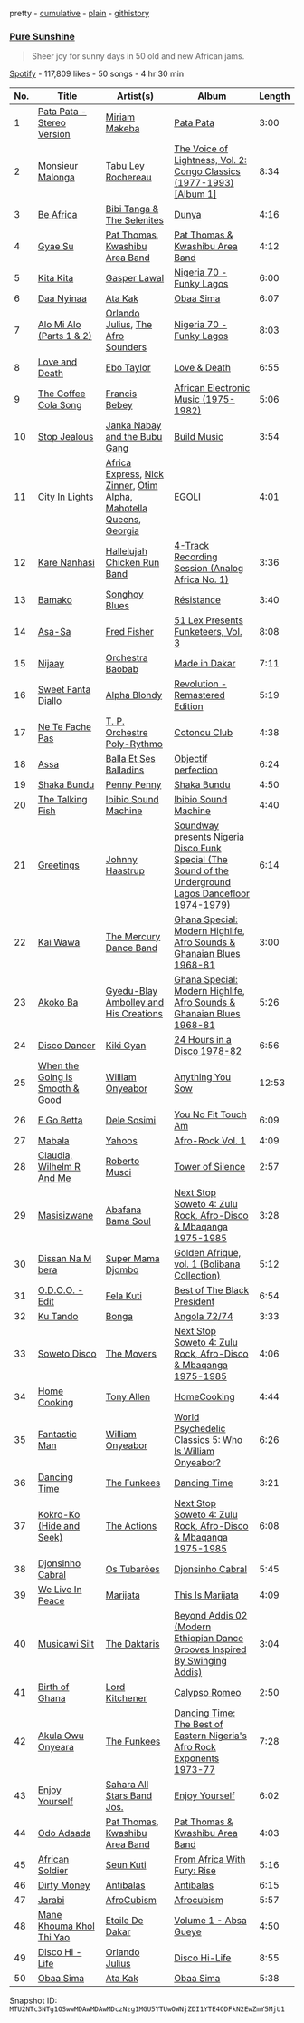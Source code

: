 pretty - [cumulative](/playlists/cumulative/37i9dQZF1DXaSYtampkg5n.md) - [plain](/playlists/plain/37i9dQZF1DXaSYtampkg5n) - [githistory](https://github.githistory.xyz/mackorone/spotify-playlist-archive/blob/main/playlists/plain/37i9dQZF1DXaSYtampkg5n)

### [Pure Sunshine](https://open.spotify.com/playlist/37i9dQZF1DXaSYtampkg5n)

> Sheer joy for sunny days in 50 old and new African jams.

[Spotify](https://open.spotify.com/user/spotify) - 117,809 likes - 50 songs - 4 hr 30 min

| No. | Title | Artist(s) | Album | Length |
|---|---|---|---|---|
| 1 | [Pata Pata \- Stereo Version](https://open.spotify.com/track/1BLXxFPDL2BT37nHKD7KrA) | [Miriam Makeba](https://open.spotify.com/artist/18RkLKfeoUgZflWv9os25W) | [Pata Pata](https://open.spotify.com/album/4xPYddRQPYB5jbTB3e7tL5) | 3:00 |
| 2 | [Monsieur Malonga](https://open.spotify.com/track/6Ug3P0ivlgDyO2Rm6GxQnT) | [Tabu Ley Rochereau](https://open.spotify.com/artist/7hYOOcRqfNzeE2CTpajd5a) | [The Voice of Lightness, Vol\. 2: Congo Classics \(1977\-1993\) \[Album 1\]](https://open.spotify.com/album/1IiZl1AtQZJPNKd1uifCeH) | 8:34 |
| 3 | [Be Africa](https://open.spotify.com/track/6a88SuJzJZoZW510kyhnv0) | [Bibi Tanga & The Selenites](https://open.spotify.com/artist/1wDClxPQ3dnP5IfginkLma) | [Dunya](https://open.spotify.com/album/37eLqzuevZgrfsvHieEcRH) | 4:16 |
| 4 | [Gyae Su](https://open.spotify.com/track/3U9NVmsEdrTutU49F1ykvf) | [Pat Thomas](https://open.spotify.com/artist/6bDPzH0ZXkaMcXYlcQ2yoy), [Kwashibu Area Band](https://open.spotify.com/artist/53PQcfQVWV5FU1Mh7Of1yP) | [Pat Thomas & Kwashibu Area Band](https://open.spotify.com/album/2HMkfg3XgwUka7EnAvGbPC) | 4:12 |
| 5 | [Kita Kita](https://open.spotify.com/track/0sDc20D04QVMR1V3uF3RnQ) | [Gasper Lawal](https://open.spotify.com/artist/7jAPM35I7dAYPdKIfTUzwM) | [Nigeria 70 \- Funky Lagos](https://open.spotify.com/album/6vbhwiICICM9vQiUK62Me0) | 6:00 |
| 6 | [Daa Nyinaa](https://open.spotify.com/track/48lSNIKsrrwc9IhgP8XXwV) | [Ata Kak](https://open.spotify.com/artist/172WdsNGJYNNXVNQ1tXfrB) | [Obaa Sima](https://open.spotify.com/album/2ERqie1S8nRnxh14keiTBu) | 6:07 |
| 7 | [Alo Mi Alo \(Parts 1 & 2\)](https://open.spotify.com/track/4ZAjQaFzbW5IbJJsjfCJJ4) | [Orlando Julius](https://open.spotify.com/artist/5nmP3vKUqynlECpm2ura7L), [The Afro Sounders](https://open.spotify.com/artist/6NJCN6KXFzP8YlfX4mFDx8) | [Nigeria 70 \- Funky Lagos](https://open.spotify.com/album/6vbhwiICICM9vQiUK62Me0) | 8:03 |
| 8 | [Love and Death](https://open.spotify.com/track/2EdcEOJf2V8xMOTO7q2gCN) | [Ebo Taylor](https://open.spotify.com/artist/2gR0iQTVBPHDKiNn1Kq8HI) | [Love & Death](https://open.spotify.com/album/4MTtvGnI74RyOmG5UrVZhf) | 6:55 |
| 9 | [The Coffee Cola Song](https://open.spotify.com/track/3GYBtgclotwzSnd3u21VY7) | [Francis Bebey](https://open.spotify.com/artist/0mdmrbu5UZ32uRcRp2z6mr) | [African Electronic Music \(1975\-1982\)](https://open.spotify.com/album/7w99Aae1tYSTSb1OiDnxYY) | 5:06 |
| 10 | [Stop Jealous](https://open.spotify.com/track/0KgG8DYWlLQwPJSpsHyafq) | [Janka Nabay and the Bubu Gang](https://open.spotify.com/artist/1zC407L9CgUmxSDswWVISu) | [Build Music](https://open.spotify.com/album/1MXaSZMAZDQOVMbxhotGPq) | 3:54 |
| 11 | [City In Lights](https://open.spotify.com/track/1P7WPHbG33wHjDHVjH6v11) | [Africa Express](https://open.spotify.com/artist/0FvSMtCS6UPO4dfsvFT4Vm), [Nick Zinner](https://open.spotify.com/artist/2skDtpQeOI6zjRWIT3iFkO), [Otim Alpha](https://open.spotify.com/artist/07uMqKd2ikfAnQiyF0bNlV), [Mahotella Queens](https://open.spotify.com/artist/2IUmEbKT6wvT8Jv7AEaMIA), [Georgia](https://open.spotify.com/artist/06knYh538h5SI7OAEF8ek3) | [EGOLI](https://open.spotify.com/album/6XOtavVWhCDQTn6o10QeUB) | 4:01 |
| 12 | [Kare Nanhasi](https://open.spotify.com/track/4ZAOkPfa22QYJlWtF6aJDg) | [Hallelujah Chicken Run Band](https://open.spotify.com/artist/55xAwB77WuAIIinohovFwe) | [4\-Track Recording Session \(Analog Africa No\. 1\)](https://open.spotify.com/album/65rLpTr70dPG6deRYBpCm2) | 3:36 |
| 13 | [Bamako](https://open.spotify.com/track/1oSip9aq8h5GyJW0t3rcfn) | [Songhoy Blues](https://open.spotify.com/artist/5fpQ5Qt2BKgoVBSMw4Z17Z) | [Résistance](https://open.spotify.com/album/4Ihzwun58CM5vmphpBngFG) | 3:40 |
| 14 | [Asa\-Sa](https://open.spotify.com/track/6qjqjWxDUQJ9XPfCzwxPOW) | [Fred Fisher](https://open.spotify.com/artist/3XQnrGFC2HRRgTt2N2TXWC) | [51 Lex Presents Funketeers, Vol\. 3](https://open.spotify.com/album/4USOs3dK9IXZShjZasmKJ2) | 8:08 |
| 15 | [Nijaay](https://open.spotify.com/track/3rZn8W62JE6eZrzBLZw95D) | [Orchestra Baobab](https://open.spotify.com/artist/7xT0arvCDupDU1YYy0BNv9) | [Made in Dakar](https://open.spotify.com/album/5T2htXMWcRmuYQdoHJEgi9) | 7:11 |
| 16 | [Sweet Fanta Diallo](https://open.spotify.com/track/12AzpzVW0p7gyMwCZbfN5L) | [Alpha Blondy](https://open.spotify.com/artist/41ekW4MXG59xJMXR8dX1OG) | [Revolution \- Remastered Edition](https://open.spotify.com/album/39rctsy2wAHsayxov0fvEH) | 5:19 |
| 17 | [Ne Te Fache Pas](https://open.spotify.com/track/1OXWh5wI5uospTQMLnjDQ2) | [T\. P\. Orchestre Poly\-Rythmo](https://open.spotify.com/artist/0eJnyYv95cVqWkoujUq7kb) | [Cotonou Club](https://open.spotify.com/album/07TRtwC1H4J3QcRu5mRVhd) | 4:38 |
| 18 | [Assa](https://open.spotify.com/track/6ChuADJJyE7bfPUecz0vmN) | [Balla Et Ses Balladins](https://open.spotify.com/artist/2qNmQvibIVFYLfpbWmyWuO) | [Objectif perfection](https://open.spotify.com/album/6K7NZTRRjzo8gNCMUoZKT4) | 6:24 |
| 19 | [Shaka Bundu](https://open.spotify.com/track/3XUjBarjhIMhwdIqHEYpPq) | [Penny Penny](https://open.spotify.com/artist/06Q8GDhLVAoLAQwwFCPiAp) | [Shaka Bundu](https://open.spotify.com/album/6rAslHNWd1rE26WNyu1tM7) | 4:50 |
| 20 | [The Talking Fish](https://open.spotify.com/track/2aT4HED0ewpbYuSU4FucaX) | [Ibibio Sound Machine](https://open.spotify.com/artist/4J6CnIqPEtWYn3la2YYj2c) | [Ibibio Sound Machine](https://open.spotify.com/album/68rsP4CYyKYNYFrU6kIFnz) | 4:40 |
| 21 | [Greetings](https://open.spotify.com/track/2ha70kafYrxpwKB2DHLTJT) | [Johnny Haastrup](https://open.spotify.com/artist/2CQhdBxDO7W5bNDAYC82xb) | [Soundway presents Nigeria Disco Funk Special \(The Sound of the Underground Lagos Dancefloor 1974\-1979\)](https://open.spotify.com/album/0dz2rEJQWICfv4tbVIJFbc) | 6:14 |
| 22 | [Kai Wawa](https://open.spotify.com/track/5ZNfrNTjNWrDqGF6TAOhnM) | [The Mercury Dance Band](https://open.spotify.com/artist/5s7yP5PdeJyqfoLJ50YYBB) | [Ghana Special: Modern Highlife, Afro Sounds & Ghanaian Blues 1968\-81](https://open.spotify.com/album/6Q7IHMtwm5rvoTuPL8lUkz) | 3:00 |
| 23 | [Akoko Ba](https://open.spotify.com/track/29OXLtT3c3r7gJhLqT6YgL) | [Gyedu\-Blay Ambolley and His Creations](https://open.spotify.com/artist/2sNHRUX6XU5Bnfnh8JOdZI) | [Ghana Special: Modern Highlife, Afro Sounds & Ghanaian Blues 1968\-81](https://open.spotify.com/album/6Q7IHMtwm5rvoTuPL8lUkz) | 5:26 |
| 24 | [Disco Dancer](https://open.spotify.com/track/297SLwXcZw0ZUourOzPQpU) | [Kiki Gyan](https://open.spotify.com/artist/4lxYjU4q6B1KoDJOvNXzQy) | [24 Hours in a Disco 1978\-82](https://open.spotify.com/album/0p1PYyKaMEsDboqHmERvZu) | 6:56 |
| 25 | [When the Going is Smooth & Good](https://open.spotify.com/track/13oiVcrRczGhGVbWr38qdq) | [William Onyeabor](https://open.spotify.com/artist/755pQSGUy6rtPrUCbnJTvi) | [Anything You Sow](https://open.spotify.com/album/7hhXs3XnlGTf65404kxQZs) | 12:53 |
| 26 | [E Go Betta](https://open.spotify.com/track/4oYuAdRxIVLed4LxpLH4Bn) | [Dele Sosimi](https://open.spotify.com/artist/2HHFbP3OFh0bOgdnMYfqsc) | [You No Fit Touch Am](https://open.spotify.com/album/6Vtz6LOM6FKcxNW7vMkKeK) | 6:09 |
| 27 | [Mabala](https://open.spotify.com/track/4LFPnSWr311iWy2MkjeiWe) | [Yahoos](https://open.spotify.com/artist/06eyiiZcYZf4SRTlsMxWxa) | [Afro\-Rock Vol\. 1](https://open.spotify.com/album/46ZQZkK27RoM56LLt8xkSY) | 4:09 |
| 28 | [Claudia, Wilhelm R And Me](https://open.spotify.com/track/4jR8SmpJ76qsD1TlaD6TIY) | [Roberto Musci](https://open.spotify.com/artist/1HSz5qiRNcs8eJ0Sp2LOxw) | [Tower of Silence](https://open.spotify.com/album/0emZeMYklVE3LS97rGKN8S) | 2:57 |
| 29 | [Masisizwane](https://open.spotify.com/track/5drNawZolFDqGjK99v2Hri) | [Abafana Bama Soul](https://open.spotify.com/artist/3bA0rDxgBWuownNwVIUsS3) | [Next Stop Soweto 4: Zulu Rock, Afro\-Disco & Mbaqanga 1975\-1985](https://open.spotify.com/album/6mthYemYv5h7k6XwIo9R8F) | 3:28 |
| 30 | [Dissan Na M bera](https://open.spotify.com/track/58npysd8ChDhTD4fqtdZhv) | [Super Mama Djombo](https://open.spotify.com/artist/38WRvRXIOeefhY4vRxEGrr) | [Golden Afrique, vol\. 1 \(Bolibana Collection\)](https://open.spotify.com/album/7mJvBakyfrHS1HAgCmn8tH) | 5:12 |
| 31 | [O.D.O.O\. \- Edit](https://open.spotify.com/track/7yEPnFUTRWmfrLGLu24DRz) | [Fela Kuti](https://open.spotify.com/artist/5CG9X521RDFWCuAhlo6QoR) | [Best of The Black President](https://open.spotify.com/album/7325GfKum2hDK231i3LqA7) | 6:54 |
| 32 | [Ku Tando](https://open.spotify.com/track/00JRJnpa2IqNjuIOPBB5IC) | [Bonga](https://open.spotify.com/artist/0I6bdBR4Q7uoc3HI1OgI8C) | [Angola 72/74](https://open.spotify.com/album/0wKklfUh0GTGAICfuQxpMP) | 3:33 |
| 33 | [Soweto Disco](https://open.spotify.com/track/2Emwq6e9LijfaRNyqRiuqb) | [The Movers](https://open.spotify.com/artist/2X07VlWN9IlypdVxQqtwY6) | [Next Stop Soweto 4: Zulu Rock, Afro\-Disco & Mbaqanga 1975\-1985](https://open.spotify.com/album/6mthYemYv5h7k6XwIo9R8F) | 4:06 |
| 34 | [Home Cooking](https://open.spotify.com/track/20x6NOGs8e0Q4FTFPejMUJ) | [Tony Allen](https://open.spotify.com/artist/6JpZEemWmunccsrHXFUOgi) | [HomeCooking](https://open.spotify.com/album/5yzzvJinNh6q3305O3RuTQ) | 4:44 |
| 35 | [Fantastic Man](https://open.spotify.com/track/1ETZhP9orTkDclKEyt0xqm) | [William Onyeabor](https://open.spotify.com/artist/755pQSGUy6rtPrUCbnJTvi) | [World Psychedelic Classics 5: Who Is William Onyeabor?](https://open.spotify.com/album/5TTFe3hLqkfQf0xRUponX0) | 6:26 |
| 36 | [Dancing Time](https://open.spotify.com/track/6T0o9t2gBrFKic4mvGpZhU) | [The Funkees](https://open.spotify.com/artist/6dqBherxR2n5xMfqAI0L2J) | [Dancing Time](https://open.spotify.com/album/126myrNmHl3SNiRcmN22Co) | 3:21 |
| 37 | [Kokro\-Ko \(Hide and Seek\)](https://open.spotify.com/track/3qRVMQ4NopQIr8tFFKL6SD) | [The Actions](https://open.spotify.com/artist/6zVPjXxvk8RmPKjhOONids) | [Next Stop Soweto 4: Zulu Rock, Afro\-Disco & Mbaqanga 1975\-1985](https://open.spotify.com/album/6mthYemYv5h7k6XwIo9R8F) | 6:08 |
| 38 | [Djonsinho Cabral](https://open.spotify.com/track/3o6gc8f9D97n96WfUMKpuv) | [Os Tubarões](https://open.spotify.com/artist/7k1xtKMpdzF4wUttO6nv1f) | [Djonsinho Cabral](https://open.spotify.com/album/46Hgkni19D3rYUCI5qoyPj) | 5:45 |
| 39 | [We Live In Peace](https://open.spotify.com/track/4l8N1IPZW1NpL4RnWbCiAj) | [Marijata](https://open.spotify.com/artist/1zlDVq7isxuxMGTueub0K3) | [This Is Marijata](https://open.spotify.com/album/5NgqwPu0hiNGTzltEHUTC0) | 4:09 |
| 40 | [Musicawi Silt](https://open.spotify.com/track/2qo7XWwu0l0IJ29Ybf5Mqh) | [The Daktaris](https://open.spotify.com/artist/42ccKlw9sHnNr29o6gqnsv) | [Beyond Addis 02 \(Modern Ethiopian Dance Grooves Inspired By Swinging Addis\)](https://open.spotify.com/album/0h6TpRuK6ysFLQDXPDM4yT) | 3:04 |
| 41 | [Birth of Ghana](https://open.spotify.com/track/0HFYcmjhjWUOb5DC0uA36t) | [Lord Kitchener](https://open.spotify.com/artist/7FL6vuQ7VGJvOiZUukHAcK) | [Calypso Romeo](https://open.spotify.com/album/2AFff6hOOBPky0XrsjHYB3) | 2:50 |
| 42 | [Akula Owu Onyeara](https://open.spotify.com/track/0X7mNbVv1YYJ8SrAk4AsiT) | [The Funkees](https://open.spotify.com/artist/6dqBherxR2n5xMfqAI0L2J) | [Dancing Time: The Best of Eastern Nigeria's Afro Rock Exponents 1973\-77](https://open.spotify.com/album/7bmfQqqmSOdIzdIW3Ye8F3) | 7:28 |
| 43 | [Enjoy Yourself](https://open.spotify.com/track/7BgOdtjbfgvip4BJRn9NmI) | [Sahara All Stars Band Jos.](https://open.spotify.com/artist/11E58RQVNMMzzBWpi8J2rW) | [Enjoy Yourself](https://open.spotify.com/album/7gypen6SPcpqjxwc7CAoJA) | 6:02 |
| 44 | [Odo Adaada](https://open.spotify.com/track/2mi21f0CUYggWZ575iItwB) | [Pat Thomas](https://open.spotify.com/artist/6bDPzH0ZXkaMcXYlcQ2yoy), [Kwashibu Area Band](https://open.spotify.com/artist/53PQcfQVWV5FU1Mh7Of1yP) | [Pat Thomas & Kwashibu Area Band](https://open.spotify.com/album/2HMkfg3XgwUka7EnAvGbPC) | 4:03 |
| 45 | [African Soldier](https://open.spotify.com/track/1tbUmCysCajR0ATiaZ4jpO) | [Seun Kuti](https://open.spotify.com/artist/1GQur7dDvAWhKT9u9YwBJZ) | [From Africa With Fury: Rise](https://open.spotify.com/album/3LNtsr41dMcpDEBoSq7sux) | 5:16 |
| 46 | [Dirty Money](https://open.spotify.com/track/634Boo3ThjlnOkURPKQLBP) | [Antibalas](https://open.spotify.com/artist/2KGF6IKZfVGCKfyqcNVGfh) | [Antibalas](https://open.spotify.com/album/2iS8BbypqWnaU4GlJQlJAF) | 6:15 |
| 47 | [Jarabi](https://open.spotify.com/track/5EvehLwAeQkVwwEfoAawa4) | [AfroCubism](https://open.spotify.com/artist/2Los7jf0DpltIz39dDgNen) | [Afrocubism](https://open.spotify.com/album/7qXvKyPmjYWye72ZTIrihK) | 5:57 |
| 48 | [Mane Khouma Khol Thi Yao](https://open.spotify.com/track/08vETLzvQLVbdkF69a60PT) | [Etoile De Dakar](https://open.spotify.com/artist/0ZEIBXEWSSTDLhheAO9Wyk) | [Volume 1 \- Absa Gueye](https://open.spotify.com/album/5JN2ejFy2lqtPqUFcLMORv) | 4:50 |
| 49 | [Disco Hi \- Life](https://open.spotify.com/track/7LRRSTX1m4CzW8MXnfoxa0) | [Orlando Julius](https://open.spotify.com/artist/5nmP3vKUqynlECpm2ura7L) | [Disco Hi\-Life](https://open.spotify.com/album/3imgLN3LrdTmKN5ZyoDBxU) | 8:55 |
| 50 | [Obaa Sima](https://open.spotify.com/track/4LyxysVt5v3kkdJUSx8wvZ) | [Ata Kak](https://open.spotify.com/artist/172WdsNGJYNNXVNQ1tXfrB) | [Obaa Sima](https://open.spotify.com/album/2ERqie1S8nRnxh14keiTBu) | 5:38 |

Snapshot ID: `MTU2NTc3NTg1OSwwMDAwMDAwMDczNzg1MGU5YTUwOWNjZDI1YTE4ODFkN2EwZmY5MjU1`
